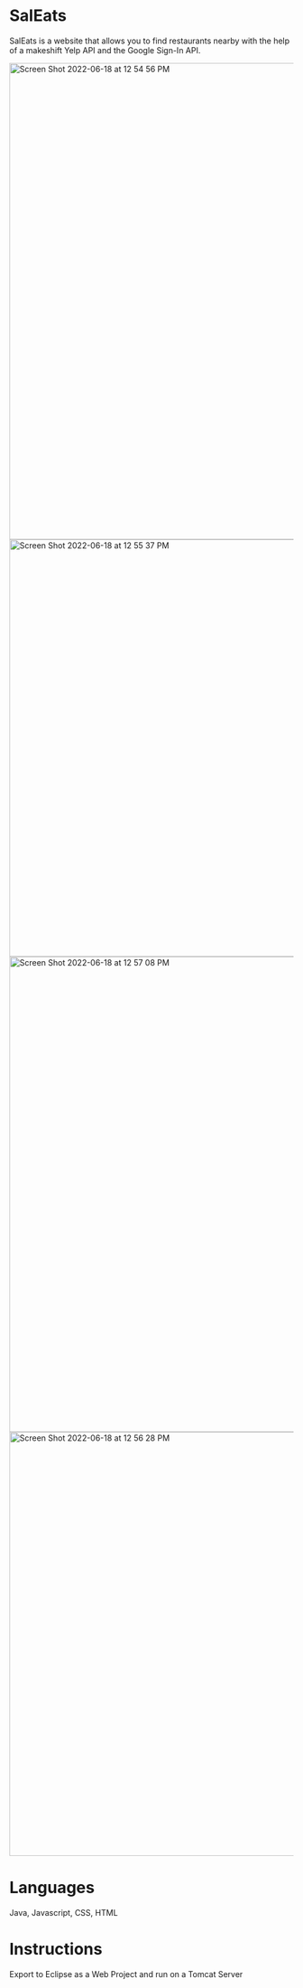 # SalEats

SalEats is a website that allows you to find restaurants nearby with the help of a makeshift Yelp API and the Google Sign-In API. 

<img width="844" alt="Screen Shot 2022-06-18 at 12 54 56 PM" src="https://user-images.githubusercontent.com/34591059/174455311-1a5eab70-6e14-48c7-982e-c3908e6d06ea.png">

<img width="739" alt="Screen Shot 2022-06-18 at 12 55 37 PM" src="https://user-images.githubusercontent.com/34591059/174455343-7325d165-9e62-43fc-8764-1da170ef5e25.png">

<img width="842" alt="Screen Shot 2022-06-18 at 12 57 08 PM" src="https://user-images.githubusercontent.com/34591059/174455378-cb7057e3-11c2-4743-b8b4-ac68481606e3.png">


<img width="751" alt="Screen Shot 2022-06-18 at 12 56 28 PM" src="https://user-images.githubusercontent.com/34591059/174455362-989dfdd2-8d49-4ab8-9c12-b5fe7856ac71.png">

# Languages

Java, Javascript, CSS, HTML

# Instructions 

Export to Eclipse as a Web Project and run on a Tomcat Server
